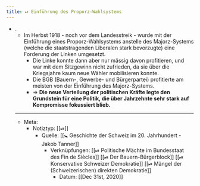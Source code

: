 ```yaml
---
title: ⏯ Einführung des Proporz-Wahlsystems
---
```


- .
	- Im Herbst 1918 - noch vor dem Landesstreik - wurde mit der Einführung eines Proporz-Wahlsystems anstelle des Majorz-Systems (welche die staatstragenden Liberalen stark bevorzugte) eine Forderung der Linken umgesetzt.
		- Die Linke konnte dann aber nur mässig davon profitieren, und war mit dem Sitzgewinn nicht zufrieden, da sie über die Kriegsjahre kaum neue Wähler mobilisieren konnte.
		- Die BGB (Bauern-, Gewerbe- und Bürgerpartei) profitierte am meisten von der Einführung des Majorz-Systems.
		- => __Die neue Verteilung der politischen Kräfte legte den Grundstein für eine Politik, die über Jahrzehnte sehr stark auf Kompromisse fokussiert blieb.__
	- ---
	- Meta:
		- Notiztyp: [[⏯]]
			- Quelle: [[🚼 Geschichte der Schweiz im 20. Jahrhundert - Jakob Tanner]]
				- Verknüpfungen: [[⏯ Politische Mächte im Bundesstaat des Fin de Siècles]] [[⏯ Der Bauern-Bürgerblock]] [[⏯ Konservative Schweizer Demokratie]] [[⏯ Mängel der (Schweizerischen) direkten Demokratie]]
					- Datum: [[Dec 31st, 2020]]